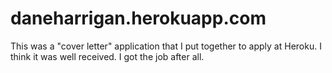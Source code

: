 # daneharrigan.herokuapp.com

This was a "cover letter" application that I put together to apply at Heroku. I
think it was well received. I got the job after all.
